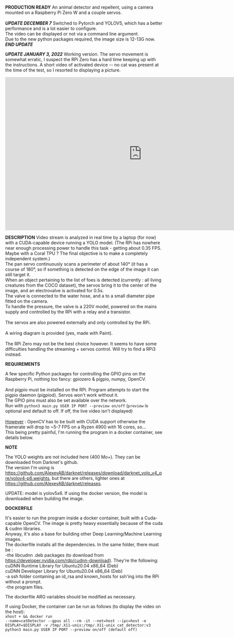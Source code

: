 **PRODUCTION READY**
An animal detector and repellent, using a camera mounted on a Raspberry Pi Zero W and a couple servos.
<br><br>
***UPDATE DECEMBER 7***
Switched to Pytorch and YOLOV5, which has a better performance and is a lot easier to configure.<br>
The video can be displayed or not via a command line argument.<br>
Due to the new python packages required, the image size is 12-13G now.<br>
***END UPDATE***

***UPDATE JANUARY 3, 2022***
Working version. The servo movement is somewhat erratic, I suspect the RPi Zero has a hard time keeping up with the instructions.
A short video of activated device -- no cat was present at the time of the test, so I resorted to displaying a picture.

<iframe width="871" height="490" src="https://www.youtube.com/embed/Aw9hs19DhJM" frameborder="0" allowfullscreen></iframe>
</iframe>

**DESCRIPTION**
Video stream is analyzed in real time by a laptop (for now) with a CUDA-capable device running a YOLO model.
(The RPi has nowhere near enough processing power to handle this task - getting about 0.35 FPS. Maybe with a Coral TPU ?
The final objective is to make a completely independent system.)<br>
The pan servo continuously scans a perimeter of about 140° (it has a course of 180°, so if something is detected on the edge of the image it can still target it.<br>
When an object pertaining to the list of foes is detected (currently : all living creatures from the COCO dataset), the servos bring it to the center of the image, and an electrovalve is activated for 0.5s.<br>
The valve is connected to the water hose, and a to a small diameter pipe fitted on the camera.<br>
To handle the pressure, the valve is a 220V model, powered on the mains supply and controlled by the RPi with a relay and a transistor.<br>
<br>
The servos are also powered externally and only controlled by the RPi.
<br><br>
A wiring diagram is provided (yes, made with Paint).
<br><br>
The RPi Zero may not be the best choice however. It seems to have some difficulties handling the streaming + servos control. Will try to find a RPi3 instead.

**REQUIREMENTS**

A few specific Python packages for controlling the GPIO pins on the Raspberry Pi, nothing too fancy: gpiozero & pigpio, numpy, OpenCV.
<br><br>
And pigpio must be installed on the RPi. Program attempts to start the pigpio daemon (pigpiod). Servos won't work without it.<br>
The GPIO pins must also be set available over the network.<br>
Run with <code>python3 main.py USER IP PORT --preview on/off</code> (<code>preview</code> is optional and default to off. If off, the live video isn't displayed)
<br><br>
<u>However</u> : OpenCV has to be built with CUDA support otherwise the framerate will drop to ~5-7 FPS on a Ryzen 4900 with 16 cores, so...<br> 
This being pretty painful, I'm running the program in a docker container, see details below.
<br>

**NOTE**

The YOLO weights are not included here (400 Mo+). They can be downloaded from Darknet's github.<br>
The version I'm using is https://github.com/AlexeyAB/darknet/releases/download/darknet_yolo_v4_pre/yolov4-p6.weights, but there are others, lighter ones at https://github.com/AlexeyAB/darknet/releases. 

UPDATE: model is yolov5x6. If using the docker version, the model is downloaded when building the image.

**DOCKERFILE**

It's easier to run the program inside a docker container, built with a Cuda-capable OpenCV. The image is pretty heavy essentially because of the cuda & cudnn libraries.<br>
Anyway, it's also a base for building other Deep Learning/Machine Learning images.<br>
The dockerfile installs all the dependencies. In the same folder, there must be :<br>
    -the libcudnn .deb packages (to download from https://developer.nvidia.com/rdp/cudnn-download). They're the following:<br>
        cuDNN Runtime Library for Ubuntu20.04 x86_64 (Deb)<br>
        cuDNN Developer Library for Ubuntu20.04 x86_64 (Deb)<br>
    -a ssh folder containing an id_rsa and known_hosts for ssh'ing into the RPi without a prompt.<br>
    -the program files.

The dockerfile ARG variables should be modified as necessary. 

If using Docker, the container can be run as follows (to display the video on the host):<br>
<code>xhost + && docker run --name=catDetector --gpus all --rm -it --net=host --ipc=host -e DISPLAY=$DISPLAY -v /tmp/.X11-unix:/tmp/.X11-unix cat_detector:v3 python3 main.py USER IP PORT --preview on/off (default off)</code>

